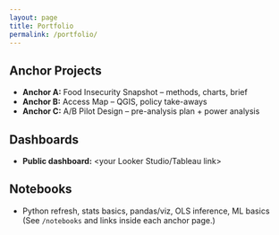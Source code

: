 ```yaml
---
layout: page
title: Portfolio
permalink: /portfolio/
---
```


## Anchor Projects
- **Anchor A:** Food Insecurity Snapshot – methods, charts, brief  
- **Anchor B:** Access Map – QGIS, policy take-aways  
- **Anchor C:** A/B Pilot Design – pre-analysis plan + power analysis

## Dashboards
- **Public dashboard:** <your Looker Studio/Tableau link>

## Notebooks
- Python refresh, stats basics, pandas/viz, OLS inference, ML basics  
(See `/notebooks` and links inside each anchor page.)
